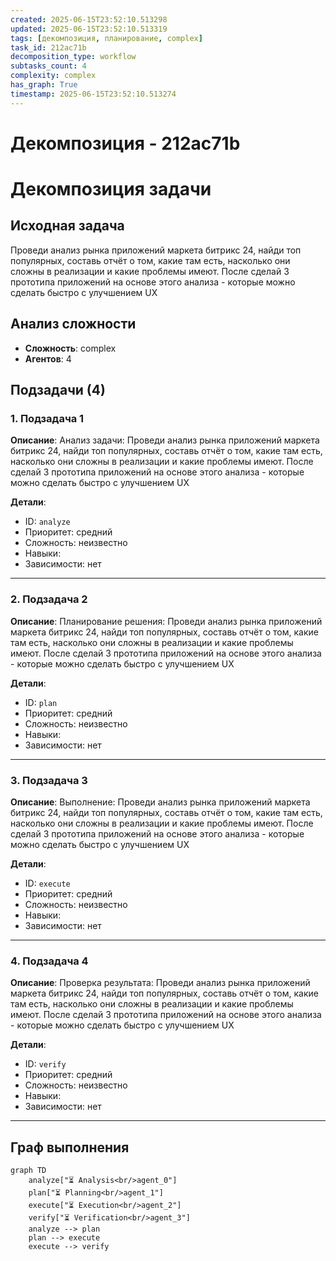 ```yaml
---
created: 2025-06-15T23:52:10.513298
updated: 2025-06-15T23:52:10.513319
tags: [декомпозиция, планирование, complex]
task_id: 212ac71b
decomposition_type: workflow
subtasks_count: 4
complexity: complex
has_graph: True
timestamp: 2025-06-15T23:52:10.513274
---
```


# Декомпозиция - 212ac71b

# Декомпозиция задачи

## Исходная задача
Проведи анализ рынка приложений маркета битрикс 24, найди топ популярных, составь отчёт о том, какие там есть, насколько они сложны в реализации и какие проблемы имеют. После сделай 3 прототипа приложений на основе этого анализа - которые можно сделать быстро с улучшением UX

## Анализ сложности
- **Сложность**: complex
- **Агентов**: 4

## Подзадачи (4)

### 1. Подзадача 1

**Описание**: Анализ задачи: Проведи анализ рынка приложений маркета битрикс 24, найди топ популярных, составь отчёт о том, какие там есть, насколько они сложны в реализации и какие проблемы имеют. После сделай 3 прототипа приложений на основе этого анализа - которые можно сделать быстро с улучшением UX

**Детали**:
- ID: `analyze`
- Приоритет: средний
- Сложность: неизвестно
- Навыки: 
- Зависимости: нет

---

### 2. Подзадача 2

**Описание**: Планирование решения: Проведи анализ рынка приложений маркета битрикс 24, найди топ популярных, составь отчёт о том, какие там есть, насколько они сложны в реализации и какие проблемы имеют. После сделай 3 прототипа приложений на основе этого анализа - которые можно сделать быстро с улучшением UX

**Детали**:
- ID: `plan`
- Приоритет: средний
- Сложность: неизвестно
- Навыки: 
- Зависимости: нет

---

### 3. Подзадача 3

**Описание**: Выполнение: Проведи анализ рынка приложений маркета битрикс 24, найди топ популярных, составь отчёт о том, какие там есть, насколько они сложны в реализации и какие проблемы имеют. После сделай 3 прототипа приложений на основе этого анализа - которые можно сделать быстро с улучшением UX

**Детали**:
- ID: `execute`
- Приоритет: средний
- Сложность: неизвестно
- Навыки: 
- Зависимости: нет

---

### 4. Подзадача 4

**Описание**: Проверка результата: Проведи анализ рынка приложений маркета битрикс 24, найди топ популярных, составь отчёт о том, какие там есть, насколько они сложны в реализации и какие проблемы имеют. После сделай 3 прототипа приложений на основе этого анализа - которые можно сделать быстро с улучшением UX

**Детали**:
- ID: `verify`
- Приоритет: средний
- Сложность: неизвестно
- Навыки: 
- Зависимости: нет

---

## Граф выполнения

```mermaid
graph TD
    analyze["⏳ Analysis<br/>agent_0"]
    plan["⏳ Planning<br/>agent_1"]
    execute["⏳ Execution<br/>agent_2"]
    verify["⏳ Verification<br/>agent_3"]
    analyze --> plan
    plan --> execute
    execute --> verify
```

